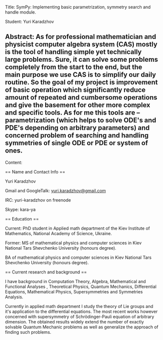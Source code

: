 Title:	 SymPy: Implementing basic parametrization, symmetry search and handle module.

Student:	 Yuri Karadzhov

Abstract:	As for professional mathematician and physicist computer algebra system (CAS) mostly is the tool of handling simple yet technically large problems. Sure, it can solve some problems completely from the start to the end, but the main purpose we use CAS is to simplify our daily routine. So the goal of my project is improvement of basic operation which significantly reduce amount of repeated and cumbersome operations and give the basement for other more complex and specific tools.
As for me this tools are – parametrization (which helps to solve ODE's and PDE's depending on arbitrary parameters) and concerned problem of searching and handling symmetries of single ODE or PDE or system of ones.
----
Content:	



== Name and Contact Info ==



Yuri Karadzhov

Gmail and GoogleTalk: yuri.karadzhov@gmail.com

IRC: yuri-karadzhov on freenode

Skype: kara-ya



== Education ==



Current: PhD student in Applied math department of the Kiev Institute of Mathematics, National
Academy of Science, Ukraine.

Former: MS of mathematical physics and computer sciences in Kiev National Tars Shevchenko University (honours degree).

BA of mathematical physics and computer sciences in Kiev National Tars Shevchenko University (honours degree).



== Current research and background ==



I have background in Computation Theory, Algebra, Mathematical and Functional Analyses , Theoretical Physics, Quantum Mechanics, Differential Equations, Mathematical Physics, Supersymmetries and Symmetries Analysis.

Currently in applied math department I study the theory of Lie groups
and it's application to the differential equations. The most recent
works however concerned with supersymmetry of Schrödinger-Pauli
equation of arbitrary dimension. The obtained results widely extend
the number of exactly solvable Quantum Mechanic problems as well as
generalize the approach of finding such problems. 